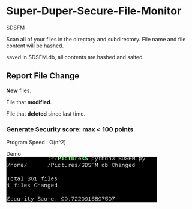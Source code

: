 # Super-Duper-Secure-File-Monitor
SDSFM

Scan all of your files in the directory and subdirectory. 
File name and file content will be hashed.<p>
  saved in SDSFM.db, all contents are hashed and salted.

## Report File Change
<b>New</b> files. <p>
File that <b>modified</b>. <p>
File that <b>deleted</b> since last time. 

### Generate Security score: max < 100 points

Program Speed : O(n^2)                                      

Demo                                      
![alt text](https://raw.githubusercontent.com/nuttanon211211/Super-Duper-Secure-File-Monitor/main/demo.png)
